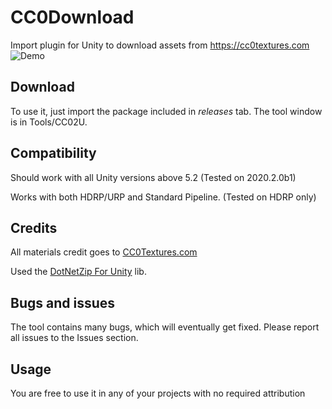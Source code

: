 # CC0Download
 Import plugin for Unity to download assets from https://cc0textures.com
![Demo](demo.gif)

## Download
To use it, just import the package included in *releases* tab. The tool window is in Tools/CC02U.

## Compatibility
Should work with all Unity versions above 5.2 (Tested on 2020.2.0b1)

Works with both HDRP/URP and Standard Pipeline. (Tested on HDRP only)

## Credits
All materials credit goes to [CC0Textures.com](https://cc0textures.com)

Used the [DotNetZip For Unity](https://github.com/r2d2rigo/dotnetzip-for-unity) lib.

## Bugs and issues
The tool contains many bugs, which will eventually get fixed. Please report all issues to the Issues section.

## Usage
You are free to use it in any of your projects with no required attribution
